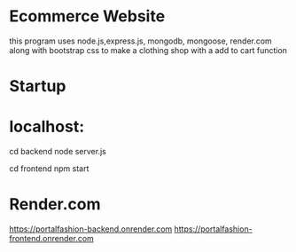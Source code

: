 # Ecommerce Website

this program uses node.js,express.js, mongodb, mongoose, render.com along with bootstrap css to make a clothing shop with a add to cart function

# Startup

# localhost:

cd backend
node server.js

cd frontend
npm start

# Render.com

https://portalfashion-backend.onrender.com
https://portalfashion-frontend.onrender.com
